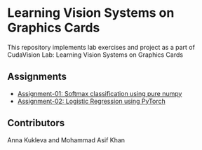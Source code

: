 # Learning Vision Systems on Graphics Cards

This repository implements lab exercises and project as a part of CudaVision Lab: Learning Vision Systems on Graphics Cards 


## Assignments

* [Assignment-01: Softmax classification using pure numpy](https://github.com/MdAsifKhan/cudavision/tree/master/Session1)
* [Assignment-02: Logistic Regression using PyTorch](https://github.com/MdAsifKhan/cudavision/tree/master/Session2)

## Contributors

Anna Kukleva and Mohammad Asif Khan
